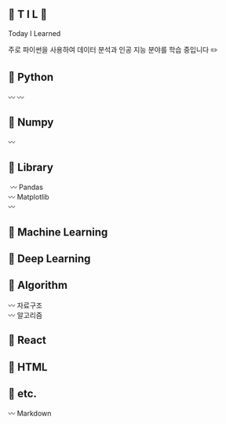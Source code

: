 ## 🌱 T I L 🌱

Today I Learned

주로 파이썬을 사용하여 데이터 분석과 인공 지능 분야를 학습 중입니다 ✏️



##  📓 Python 
〰️ 
〰️
## 📓 Numpy
〰️ 
## 📓 Library
​	〰️ Pandas   
​	〰️ Matplotlib   
​	〰️ 

## 📓 Machine Learning	

## 📓 Deep Learning


## 📓 Algorithm
〰️ 자료구조    
〰️ 알고리즘

## 📓 React 

## 📓 HTML 
## 📓 etc.
 〰️   Markdown




 